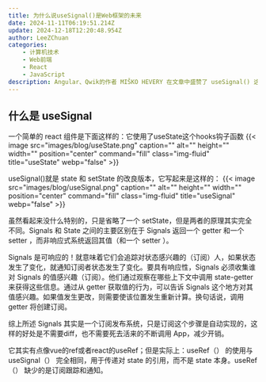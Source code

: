 ```yaml
---
title: 为什么说useSignal()是Web框架的未来
date: 2024-11-11T06:19:51.214Z
update: 2024-12-18T12:20:48.954Z
author: LeeZChuan
categories:
    - 计算机技术
    - Web前端
    - React
    - JavaScript
description: Angular、Qwik的作者 MIŠKO HEVERY 在文章中盛赞了 useSignal() 这种数据流方案， 表示 useSignal() 是前端框架的未来，并考虑在Angular中实现它。我们在这里不评价文章的观点，我们来看看 useSignal 这个方案的前世今生。
---
```



## 什么是 useSignal

一个简单的 react 组件是下面这样的：它使用了useState这个hooks钩子函数
{{< image src="images/blog/useState.png" caption="" alt="" height="" width="" position="center" command="fill"  class="img-fluid" title="useState"  webp="false" >}}


useSignal()就是 state 和 setState 的改良版本，它写起来是这样的：
{{< image src="images/blog/useSignal.png" caption="" alt="" height="" width="" position="center" command="fill"  class="img-fluid" title="useSignal"  webp="false" >}}


虽然看起来没什么特别的，只是省略了一个 setState，但是两者的原理其实完全不同。Signals 和 State 之间的主要区别在于 Signals 返回一个 getter 和一个 setter ，而非响应式系统返回其值（和一个 setter ）。

Signals 是可响应的！就意味着它们会追踪对状态感兴趣的（订阅）人，如果状态发生了变化，就通知订阅者状态发生了变化。要具有响应性，Signals 必须收集谁对 Signals 的值感兴趣（订阅）。他们通过观察在哪些上下文中调用 state-getter 来获得这些信息。通过从 getter 获取值的行为，可以告诉 Signals 这个地方对其值感兴趣。如果值发生更改，则需要使该位置发生重新计算。换句话说，调用 getter 将创建订阅。

综上所述 Signals 其实是一个订阅发布系统，只是订阅这个步骤是自动实现的，这样的好处是不需要diff，也不需要死去活来的不断调用 App，减少开销。

它其实有点像vue的ref或者react的useRef；但是实际上：useRef（） 的使用与 useSignal（） 完全相同，用于传递对 state 的引用，而不是 state 本身。useRef（） 缺少的是订阅跟踪和通知。
